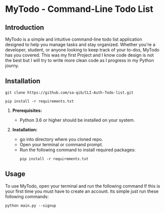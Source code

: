 # MyTodo - Command-Line Todo List

## Introduction

MyTodo is a simple and intuitive command-line todo list application designed to help you manage tasks and stay organized. Whether you're a developer, student, or anyone looking to keep track of your to-dos, MyTodo has you covered. This was my first Project and I know code design is not the best but I will try to write more clean code as I progress in my Python journy.

## Installation
```
git clone https://github.com/sa-qib/CLI-Auth-Todo-list.git
```
```
pip install -r requirements.txt
```

1. **Prerequisites:**
   - Python 3.6 or higher should be installed on your system.

2. **Installation:**
   - go into directory where you cloned repo.
   - Open your terminal or command prompt. 
   - Run the following command to install required packages:
     ```shell
     pip install -r requirements.txt
     ```

## Usage

To use MyTodo, open your terminal and run the following command
If this is your first time you must have to create an account. 
Its simple just run these following commands:

```shell
python main.py --signup
```
